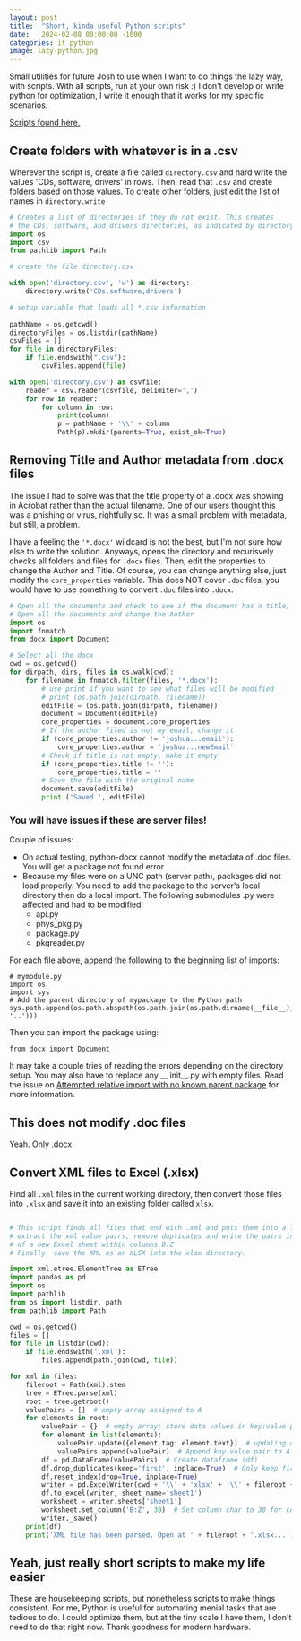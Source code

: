 ```yaml
---
layout: post
title:  "Short, kinda useful Python scripts"
date:   2024-02-08 00:00:00 -1000
categories: it python
image: lazy-python.jpg
---
```


Small utilities for future Josh to use when I want to do things the lazy way, with scripts. With all scripts, run at your own risk :) I don't develop or write python for optimization, I write it enough that it works for my specific scenarios.

[Scripts found here.](github.com/sudoyashi/python_progress)

## Create folders with whatever is in a .csv

Wherever the script is, create a file called `directory.csv` and hard write the values 'CDs, software, drivers' in rows. Then, read that `.csv` and create folders based on those values. To create other folders, just edit the list of names in `directory.write`

```python
# Creates a list of directories if they do not exist. This creates
# the CDs, software, and drivers directories, as indicated by directory.csv
import os
import csv
from pathlib import Path

# create the file directory.csv

with open('directory.csv', 'w') as directory:
    directory.write('CDs,software,drivers')

# setup variable that loads all *.csv information
    
pathName = os.getcwd()
directoryFiles = os.listdir(pathName)
csvFiles = []
for file in directoryFiles:
    if file.endswith(".csv"):
        csvFiles.append(file)

with open('directory.csv') as csvfile:
    reader = csv.reader(csvfile, delimiter=',')
    for row in reader:
        for column in row:
            print(column)
            p = pathName + '\\' + column
            Path(p).mkdir(parents=True, exist_ok=True)
```



## Removing Title and Author metadata from .docx files

The issue I had to solve was that the title property of a .docx was showing in Acrobat rather than the actual filename. One of our users thought this was a phishing or virus, rightfully so. It was a small problem with metadata, but still, a problem.

I have a feeling the `'*.docx'` wildcard is not the best, but I'm not sure how else to write the solution. Anyways, opens the directory and recurisvely checks all folders and files for `.docx` files. Then, edit the properties to change the Author and Title. Of course, you can change anything else, just modify the `core_properties` variable. This does NOT cover `.doc` files, you would have to use something to convert `.doc` files into `.docx`. 

```python
# Open all the documents and check to see if the document has a title, if so, remove it.
# Open all the documents and change the Author
import os
import fnmatch
from docx import Document

# Select all the docx
cwd = os.getcwd()
for dirpath, dirs, files in os.walk(cwd):
    for filename in fnmatch.filter(files, '*.docx'):
        # use print if you want to see what files will be modified
        # print (os.path.join(dirpath, filename)) 
        editFile = (os.path.join(dirpath, filename))
        document = Document(editFile)
        core_properties = document.core_properties
        # If the author filed is not my email, change it
        if (core_properties.author != 'joshua...email'):
            core_properties.author = 'joshua...newEmail'
        # Check if title is not empty, make it empty
        if (core_properties.title != ''):
            core_properties.title = ''
        # Save the file with the original name
        document.save(editFile)
        print ('Saved ', editFile)	
```

### You will have issues if these are server files!

Couple of issues:

- On actual testing, python-docx cannot modify the metadata of .doc files. You will get a package not found error
- Because my files were on a UNC path (server path), packages did not load properly. You need to add the package to the server's local directory then do a local import. The following submodules .py were affected and had to be modified:
  - api.py
  - phys_pkg.py
  - package.py
  - pkgreader.py

For each file above, append the following to the beginning list of imports:

```
# mymodule.py
import os
import sys
# Add the parent directory of mypackage to the Python path
sys.path.append(os.path.abspath(os.path.join(os.path.dirname(__file__), '..')))
```

Then you can import the package using:

```
from docx import Document
```

It may take a couple tries of reading the errors depending on the directory setup. You may also have to replace any \_\_ init\_\_.py with empty files. Read the issue on [Attempted relative import with no known parent package](https://net-informations.com/q/py/known.html) for more information.

## This does not modify .doc files

Yeah. Only .docx.

## Convert XML files to Excel (.xlsx)

Find all `.xml` files in the current working directory, then convert those files into `.xlsx` and save it into an existing folder called `xlsx`.

```python

# This script finds all files that end with .xml and puts them into a list. In that list,
# extract the xml value pairs, remove duplicates and write the pairs into sheet1 
# of a new Excel sheet within columns B:Z
# Finally, save the XML as an XLSX into the xlsx directory.

import xml.etree.ElementTree as ETree
import pandas as pd
import os
import pathlib
from os import listdir, path
from pathlib import Path

cwd = os.getcwd()
files = []
for file in listdir(cwd):
    if file.endswith('.xml'):
        files.append(path.join(cwd, file))

for xml in files:
    fileroot = Path(xml).stem
    tree = ETree.parse(xml)
    root = tree.getroot()
    valuePairs = []  # empty array assigned to A
    for elements in root:
        valuePair = {}  # empty array; store data values in key:value pair
        for element in list(elements):
            valuePair.update({element.tag: element.text})  # updating dictionary with(tag -> Columns, text -> Rowdata)
            valuePairs.append(valuePair)  # Append key:value pair to A list
        df = pd.DataFrame(valuePairs)  # Create dataframe (df)
        df.drop_duplicates(keep='first', inplace=True)  # Only keep first, ignore all others
        df.reset_index(drop=True, inplace=True)
        writer = pd.ExcelWriter(cwd + '\\' + 'xlsx' + '\\' + fileroot + '.xlsx', engine='xlsxwriter')
        df.to_excel(writer, sheet_name='sheet1')
        worksheet = writer.sheets['sheet1']
        worksheet.set_column('B:Z', 30)  # Set column char to 30 for columns from B to Z
        writer._save()
    print(df)
    print('XML file has been parsed. Open at ' + fileroot + '.xlsx...')
```



## Yeah, just really short scripts to make my life easier

These are housekeeping scripts, but nonetheless scripts to make things consistent. For me, Python is useful for automating menial tasks that are tedious to do. I could optimize them, but at the tiny scale I have them, I don't need to do that right now. Thank goodness for modern hardware.